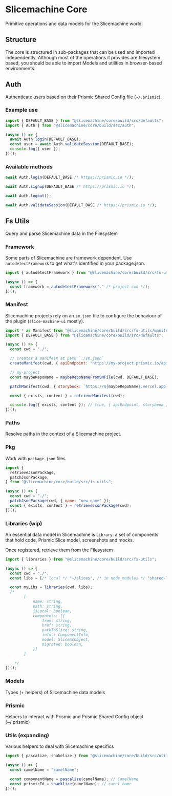 # Slicemachine Core

Primitive operations and data models for the Slicemachine world.

## Structure

The core is structured in sub-packages that can be used and imported independently. Although most of the operations it provides are filesystem based, you should be able to import Models and utilities in browser-based environments.

## Auth

Authenticate users based on their Prismic Shared Config file (`~/.prismic`).

### Example use

```javascript
import { DEFAULT_BASE } from "@slicemachine/core/build/src/defaults";
import { Auth } from "@slicemachine/core/build/src/auth";

(async () => {
  await Auth.login(DEFAULT_BASE);
  const user = await Auth.validateSession(DEFAULT_BASE);
  console.log({ user });
})();
```

### Available methods

```javascript
await Auth.login(DEFAULT_BASE /* https://prismic.io */);

await Auth.signup(DEFAULT_BASE /* https://prismic.io */);

await Auth.logout();

await Auth.validateSession(DEFAULT_BASE /* https://prismic.io */);
```

## Fs Utils

Query and parse Slicemachine data in the Filesystem

### Framework

Some parts of Slicemachine are framework dependent.
Use `autodetectFramework` to get what's identified in your package.json.

```javascript
import { autodetectFramework } from "@slicemachine/core/build/src/fs-utils";

(async () => {
  const framework = autodetectFramework("." /* project cwd */);
})();
```

### Manifest

Slicemachine projects rely on an `sm.json` file to configure the behaviour of
the plugin (`slice-machine-ui` mostly).

```javascript
import * as Manifest from "@slicemachine/core/build/src/fs-utils/manifest";
import { DEFAULT_BASE } from "@slicemachine/core/build/src/defaults";

(async () => {
  const cwd = "./";

  // creates a manifest at path `./sm.json`
  createManifest(cwd, { apiEndpoint: "https://my-project.prismic.io/api/v2" });

  // my-project
  const maybeRepoName = maybeRepoNameFromSMFile(cwd, DEFAULT_BASE);

  patchManifest(cwd, { storybook: `https://${maybeRepoName}.vercel.app` });

  const { exists, content } = retrieveManifest(cwd);

  console.log({ exists, content }); // true, { apiEndpoint, storybook }
})();
```

### Paths

Resolve paths in the context of a Slicemachine project.

### Pkg

Work with `package.json` files

```javascript
import {
  retrieveJsonPackage,
  patchJsonPackage,
} from "@slicemachine/core/build/src/fs-utils";

(async () => {
  const cwd = "./";
  patchJsonPackage(cwd, { name: "new-name" });
  const { exists, content } = retrieveJsonPackage(cwd);
})();
```

### Libraries (wip)

An essential data model in Slicemachine is `Library`: a set of components
that hold code, Prismic Slice model, screenshots and mocks.

Once registered, retrieve them from the Filesystem

```javascript
import { libraries } from "@slicemachine/core/build/src/fs-utils";

(async () => {
  const cwd = "./";
  const libs = [/* local */ "~/slices", /* in node_modules */ "shared-lib"];

  const myLibs = libraries(cwd, libs);
  /*
        [
            name: string,
            path: string,
            isLocal: boolean,
            components: [{
                from: string,
                href: string,
                pathToSlice: string,
                infos: ComponentInfo,
                model: SliceAsObject,
                migrated: boolean,
            }]
        ]

    */
})();
```

### Models

Types (+ helpers) of Slicemachine data models

### Prismic

Helpers to interact with Prismic and Prismic Shared Config object (~/.prismic)

### Utils (expanding)

Various helpers to deal with Slicemachine specifics

```javascript
import { pascalize, snakelize } from "@slicemachine/core/build/src/utils";

(async () => {
  const camelName = "camelName";

  const componentName = pascalize(camelName); // CamelName
  const prismicId = snaeklize(camelName); // camel_name
})();
```
